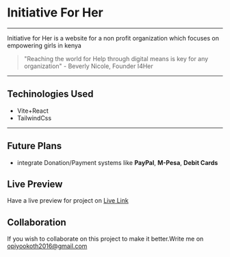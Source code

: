 # Initiative For Her   

---        

  Initiative for Her is a website for a non profit organization which focuses on empowering girls in kenya   
 
 > "Reaching the world for Help through digital means is key for any organization" - Beverly Nicole, Founder I4Her  
   
--- 
## Techinologies Used 

- Vite+React   
- TailwindCss  

---   
## Future Plans  

 - integrate Donation/Payment systems like **PayPal**, **M-Pesa**, **Debit Cards**   
  
##  Live Preview  
  
Have a live preview for project on [Live Link](https://initiativeforher.vercel.app/)  
## Collaboration    

 If you wish to collaborate on this project  to make it better.Write me on  <opiyookoth2016@gmail.com>     

 